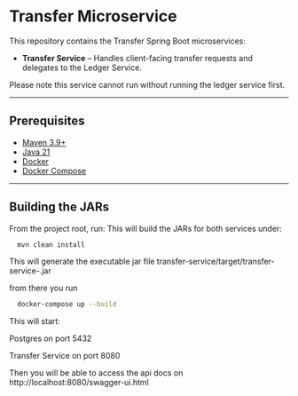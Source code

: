 # Transfer Microservice

This repository contains the Transfer Spring Boot microservices:

- **Transfer Service** – Handles client-facing transfer requests and delegates to the Ledger Service.

Please note this service cannot run without running the ledger service first.

---

## Prerequisites

- [Maven 3.9+](https://maven.apache.org/)
- [Java 21](https://adoptium.net/)
- [Docker](https://www.docker.com/)
- [Docker Compose](https://docs.docker.com/compose/)

---

## Building the JARs

From the project root, run:
This will build the JARs for both services under:

```bash
  mvn clean install 
```

This will generate the executable jar file transfer-service/target/transfer-service-<version>.jar

from there you run

```bash
  docker-compose up --build 
```

This will start:

Postgres on port 5432

Transfer Service on port 8080

Then you will be able to access the api docs on http://localhost:8080/swagger-ui.html